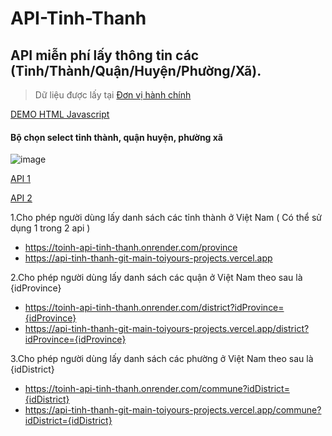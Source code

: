 ﻿# API-Tinh-Thanh
## API miễn phí lấy thông tin các (Tỉnh/Thành/Quận/Huyện/Phường/Xã).
 > Dữ liệu được lấy tại [Đơn vị hành chính](https://danhmuchanhchinh.gso.gov.vn/)

[DEMO HTML Javascript](https://codesandbox.io/p/sandbox/api-tinh-thanh-dp68yq?layout=%257B%2522sidebarPanel%2522%253A%2522EXPLORER%2522%252C%2522rootPanelGroup%2522%253A%257B%2522direction%2522%253A%2522horizontal%2522%252C%2522contentType%2522%253A%2522UNKNOWN%2522%252C%2522type%2522%253A%2522PANEL_GROUP%2522%252C%2522id%2522%253A%2522ROOT_LAYOUT%2522%252C%2522panels%2522%253A%255B%257B%2522type%2522%253A%2522PANEL_GROUP%2522%252C%2522contentType%2522%253A%2522UNKNOWN%2522%252C%2522direction%2522%253A%2522vertical%2522%252C%2522id%2522%253A%2522clvnli2f90006356ilxae926p%2522%252C%2522sizes%2522%253A%255B100%252C0%255D%252C%2522panels%2522%253A%255B%257B%2522type%2522%253A%2522PANEL_GROUP%2522%252C%2522contentType%2522%253A%2522EDITOR%2522%252C%2522direction%2522%253A%2522horizontal%2522%252C%2522id%2522%253A%2522EDITOR%2522%252C%2522panels%2522%253A%255B%257B%2522type%2522%253A%2522PANEL%2522%252C%2522contentType%2522%253A%2522EDITOR%2522%252C%2522id%2522%253A%2522clvnli2f90002356i7bs49fti%2522%257D%255D%257D%252C%257B%2522type%2522%253A%2522PANEL_GROUP%2522%252C%2522contentType%2522%253A%2522SHELLS%2522%252C%2522direction%2522%253A%2522horizontal%2522%252C%2522id%2522%253A%2522SHELLS%2522%252C%2522panels%2522%253A%255B%257B%2522type%2522%253A%2522PANEL%2522%252C%2522contentType%2522%253A%2522SHELLS%2522%252C%2522id%2522%253A%2522clvnli2f90003356i2jbqclkf%2522%257D%255D%252C%2522sizes%2522%253A%255B100%255D%257D%255D%257D%252C%257B%2522type%2522%253A%2522PANEL_GROUP%2522%252C%2522contentType%2522%253A%2522DEVTOOLS%2522%252C%2522direction%2522%253A%2522vertical%2522%252C%2522id%2522%253A%2522DEVTOOLS%2522%252C%2522panels%2522%253A%255B%257B%2522type%2522%253A%2522PANEL%2522%252C%2522contentType%2522%253A%2522DEVTOOLS%2522%252C%2522id%2522%253A%2522clvnli2f90005356idltvf2bo%2522%257D%255D%252C%2522sizes%2522%253A%255B100%255D%257D%255D%252C%2522sizes%2522%253A%255B50%252C50%255D%257D%252C%2522tabbedPanels%2522%253A%257B%2522clvnli2f90002356i7bs49fti%2522%253A%257B%2522tabs%2522%253A%255B%257B%2522id%2522%253A%2522clvnli2f80001356izzyjmaij%2522%252C%2522mode%2522%253A%2522permanent%2522%252C%2522type%2522%253A%2522FILE%2522%252C%2522filepath%2522%253A%2522%252Findex.html%2522%257D%255D%252C%2522id%2522%253A%2522clvnli2f90002356i7bs49fti%2522%252C%2522activeTabId%2522%253A%2522clvnli2f80001356izzyjmaij%2522%257D%252C%2522clvnli2f90005356idltvf2bo%2522%253A%257B%2522tabs%2522%253A%255B%257B%2522id%2522%253A%2522clvnli2f90004356igaymiujm%2522%252C%2522mode%2522%253A%2522permanent%2522%252C%2522type%2522%253A%2522UNASSIGNED_PORT%2522%252C%2522port%2522%253A0%252C%2522path%2522%253A%2522%252F%2522%257D%255D%252C%2522id%2522%253A%2522clvnli2f90005356idltvf2bo%2522%252C%2522activeTabId%2522%253A%2522clvnli2f90004356igaymiujm%2522%257D%252C%2522clvnli2f90003356i2jbqclkf%2522%253A%257B%2522tabs%2522%253A%255B%255D%252C%2522id%2522%253A%2522clvnli2f90003356i2jbqclkf%2522%257D%257D%252C%2522showDevtools%2522%253Atrue%252C%2522showShells%2522%253Afalse%252C%2522showSidebar%2522%253Atrue%252C%2522sidebarPanelSize%2522%253A15%257D) 

#### Bộ chọn select tỉnh thành, quận huyện, phường xã

![image](https://github.com/ToiYour/API-Tinh-Thanh/assets/126665921/e021afc2-ed14-4571-a8e8-6bf91a5ef31f)

[API 1](https://api-tinh-thanh-git-main-toiyours-projects.vercel.app/) 

[API 2](https://toinh-api-tinh-thanh.onrender.com/)


1.Cho phép người dùng lấy danh sách các tỉnh thành ở Việt Nam ( Có thể sử dụng 1 trong 2 api )
- https://toinh-api-tinh-thanh.onrender.com/province
- https://api-tinh-thanh-git-main-toiyours-projects.vercel.app

2.Cho phép người dùng lấy danh sách các quận ở Việt Nam theo sau là {idProvince} 
- https://toinh-api-tinh-thanh.onrender.com/district?idProvince={idProvince}
- https://api-tinh-thanh-git-main-toiyours-projects.vercel.app/district?idProvince={idProvince}

3.Cho phép người dùng lấy danh sách các phường ở Việt Nam theo sau là {idDistrict}
- https://toinh-api-tinh-thanh.onrender.com/commune?idDistrict={idDistrict}
- https://api-tinh-thanh-git-main-toiyours-projects.vercel.app/commune?idDistrict={idDistrict}
